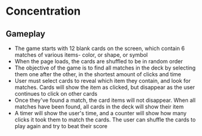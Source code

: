 # Concentration

## Gameplay

* The game starts with 12 blank cards on the screen, which contain 6 matches of various items- color, or shape, or symbol 
* When the page loads, the cards are shuffled to be in random order
* The objective of the game is to find all matches in the deck by selecting them one after the other, in the shortest amount of clicks and time
* User must select cards to reveal which item they contain, and look for matches. Cards will show the item as clicked, but disappear as the user continues to click on other cards 
* Once they've found a match, the card items will not disappear. When all matches have been found, all cards in the deck will show their item
* A timer will show the user's time, and a counter will show how many clicks it took them to match the cards. The user can shuffle the cards to play again and try to beat their score

